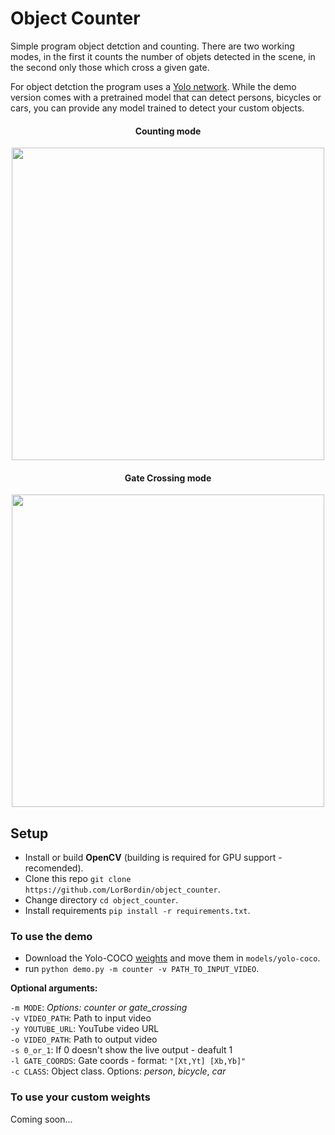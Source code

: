 # Object Counter

Simple program object detction and counting. There are two working modes, in the first it counts the number of objets detected in the scene, in the second only those which cross a given gate. 

For object detction the program uses a [Yolo network](https://github.com/AlexeyAB/darknet). While the demo version comes with a pretrained model that can detect persons, bicycles or cars, you can provide any model trained to detect your custom objects.

<div align="center">
	<h4>Counting mode</h4>
	<img src="https://raw.githubusercontent.com/LorBordin/object_counter/master/examples/football.gif" width="500">
</div> 

<div align="center">
	<h4>Gate Crossing mode</h4>
	<img src="https://raw.githubusercontent.com/LorBordin/object_counter/master/examples/cars.gif" width="500">
</div> 


## Setup

- Install or build **OpenCV** (building is required for GPU support - recomended). 
- Clone this repo `git clone https://github.com/LorBordin/object_counter`.
- Change directory `cd object_counter`.
- Install  requirements `pip install -r requirements.txt`.

### To use the demo
- Download the Yolo-COCO [weights](https://github.com/AlexeyAB/darknet/releases/download/darknet_yolo_v3_optimal/yolov4.weights) and move them in `models/yolo-coco`.
- run `python demo.py -m counter -v PATH_TO_INPUT_VIDEO`.

**Optional arguments:**
	
  `-m MODE`: *Options: *counter* or *gate_crossing** 	
  `-v VIDEO_PATH`: Path to input video	
  `-y YOUTUBE_URL`: YouTube video URL	
  `-o VIDEO_PATH`: Path to output video		
  `-s 0_or_1`: If 0 doesn't show the live output - deafult 1	                   
  `-l GATE_COORDS`: Gate coords - format: `"[Xt,Yt] [Xb,Yb]"`	
  `-c CLASS`: Object class. Options: *person*, *bicycle*, *car*

### To use your custom weights

Coming soon...